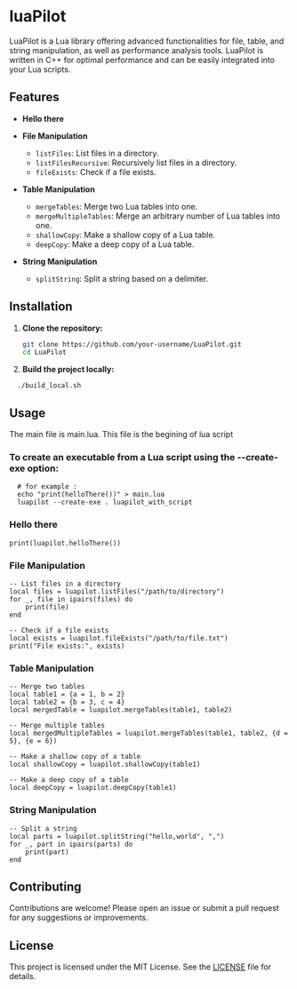 # luaPilot

LuaPilot is a Lua library offering advanced functionalities for file, table, and string manipulation, as well as performance analysis tools. LuaPilot is written in C++ for optimal performance and can be easily integrated into your Lua scripts.

## Features

- **Hello there**

- **File Manipulation**
  - `listFiles`: List files in a directory.
  - `listFilesRecursive`: Recursively list files in a directory.
  - `fileExists`: Check if a file exists.

- **Table Manipulation**
  - `mergeTables`: Merge two Lua tables into one.
  - `mergeMultipleTables`: Merge an arbitrary number of Lua tables into one.
  - `shallowCopy`: Make a shallow copy of a Lua table.
  - `deepCopy`: Make a deep copy of a Lua table.

- **String Manipulation**
  - `splitString`: Split a string based on a delimiter.

## Installation


1. **Clone the repository:**
   ```sh
   git clone https://github.com/your-username/LuaPilot.git
   cd LuaPilot
2. **Build the project locally:**
```
  ./build_local.sh
```

## Usage
The main file is main.lua. This file is the begining of lua script

### To create an executable from a Lua script using the --create-exe option:
```
  # for example :
  echo "print(helloThere())" > main.lua
  luapilot --create-exe . luapilot_with_script
```

### Hello there
```
print(luapilot.helloThere())
```

### File Manipulation
```
-- List files in a directory
local files = luapilot.listFiles("/path/to/directory")
for _, file in ipairs(files) do
    print(file)
end

-- Check if a file exists
local exists = luapilot.fileExists("/path/to/file.txt")
print("File exists:", exists)
```

### Table Manipulation
```
-- Merge two tables
local table1 = {a = 1, b = 2}
local table2 = {b = 3, c = 4}
local mergedTable = luapilot.mergeTables(table1, table2)

-- Merge multiple tables
local mergedMultipleTables = luapilot.mergeTables(table1, table2, {d = 5}, {e = 6})

-- Make a shallow copy of a table
local shallowCopy = luapilot.shallowCopy(table1)

-- Make a deep copy of a table
local deepCopy = luapilot.deepCopy(table1)
```

### String Manipulation
```
-- Split a string
local parts = luapilot.splitString("hello,world", ",")
for _, part in ipairs(parts) do
    print(part)
end
```

## Contributing

Contributions are welcome! Please open an issue or submit a pull request for any suggestions or improvements.

## License

This project is licensed under the MIT License. See the [LICENSE](https://opensource.org/licenses/MIT) file for details.
